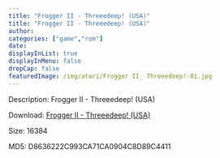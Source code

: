 ```yaml
---
title: "Frogger II - Threeedeep! (USA)"
title: "Frogger II - Threeedeep! (USA)"
author: 
categories: ["game","rom"]
date: 
displayInList: true
displayInMenu: false
dropCap: false
featuredImage: /img/atari/Frogger II_ Threeedeep!-01.jpg
---
```


Description: Frogger II - Threeedeep! (USA)

Download: <a href="https://kknackGearCT.ctfile.com/fs/2629127-327667750" target = "_blank" rel = "nofollow" > Frogger II - Threeedeep! (USA)</a>

Size: 16384

MD5: D8636222C993CA71CA0904C8D89C4411

